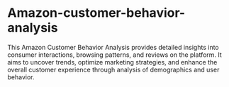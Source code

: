 # Amazon-customer-behavior-analysis
This Amazon Customer Behavior Analysis provides detailed insights into consumer interactions, browsing patterns, and reviews on the platform. It aims to uncover trends, optimize marketing strategies, and enhance the overall customer experience through analysis of demographics and user behavior.

